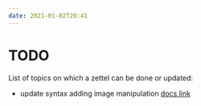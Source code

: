 ```yaml
---
date: 2021-01-02T20:41
---
```


# TODO
List of topics on which a zettel can be done or updated:

* update syntax adding image manipulation [docs link](https://semantic-ui.com/elements/image.html)
